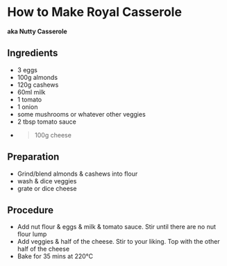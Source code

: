 # How to Make Royal Casserole

**aka Nutty Casserole**

## Ingredients
- 3 eggs
- 100g almonds
- 120g cashews
- 60ml milk
- 1 tomato
- 1 onion
- some mushrooms or whatever other veggies
- 2 tbsp tomato sauce
- >100g cheese

## Preparation
- Grind/blend almonds & cashews into flour
- wash & dice veggies
- grate or dice cheese

## Procedure

- Add nut flour & eggs & milk & tomato sauce. Stir until there are no nut flour lump
- Add veggies & half of the cheese. Stir to your liking. Top with the other half of the cheese
- Bake for 35 mins at 220°C